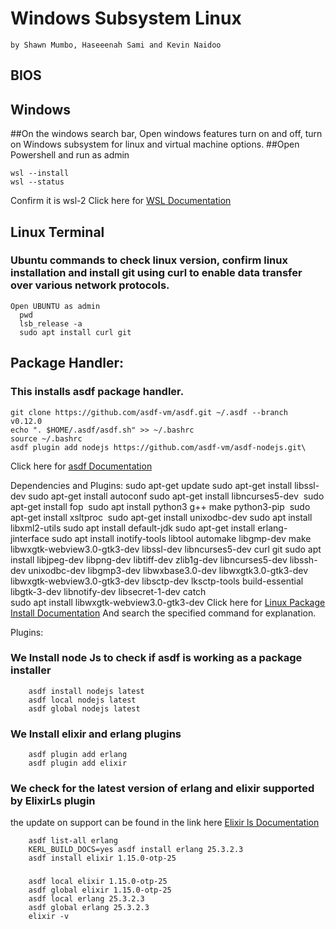 # Windows Subsystem Linux 
    by Shawn Mumbo, Haseeenah Sami and Kevin Naidoo
## BIOS



## Windows

##On the windows search bar, Open windows features turn on and off, turn on Windows subsystem for linux and virtual machine options.
##Open Powershell and run as admin

    wsl --install
    wsl --status

   Confirm it is wsl-2
   Click here for [WSL Documentation](https://learn.microsoft.com/en-us/windows/wsl/)

## Linux Terminal

### Ubuntu commands to check linux version, confirm linux installation and install git using curl to enable data transfer over various network protocols. 

    Open UBUNTU as admin
      pwd
      lsb_release -a 
      sudo apt install curl git
## Package Handler:

### This installs asdf package handler. 

    git clone https://github.com/asdf-vm/asdf.git ~/.asdf --branch v0.12.0     
    echo ". $HOME/.asdf/asdf.sh" >> ~/.bashrc     
    source ~/.bashrc
    asdf plugin add nodejs https://github.com/asdf-vm/asdf-nodejs.git\
Click here for [asdf Documentation](https://asdf-vm.com/guide/introduction.html)
    
Dependencies and Plugins:
      sudo apt-get update
      sudo apt-get install libssl-dev
      sudo apt-get install autoconf
      sudo apt-get install libncurses5-dev 
      sudo apt-get install fop 
      sudo apt install python3 g++ make python3-pip 
      sudo apt-get install xsltproc 
      sudo apt-get install unixodbc-dev
      sudo apt install libxml2-utils
      sudo apt install default-jdk
      sudo apt-get install erlang-jinterface
      sudo apt install inotify-tools libtool automake libgmp-dev make libwxgtk-webview3.0-gtk3-dev libssl-dev libncurses5-dev curl git 
      sudo apt install libjpeg-dev libpng-dev libtiff-dev zlib1g-dev libncurses5-dev libssh-dev unixodbc-dev libgmp3-dev libwxbase3.0-dev libwxgtk3.0-gtk3-dev libwxgtk-webview3.0-gtk3-dev libsctp-dev lksctp-tools build-essential libgtk-3-dev libnotify-dev libsecret-1-dev catch  
      sudo apt install libwxgtk-webview3.0-gtk3-dev
Click here for [Linux Package Install Documentation](https://howtoinstall.co/en/)
And search the specified command for explanation.
      
      
   Plugins:
### We Install node Js to check if asdf is working as a package installer
    
        asdf install nodejs latest    
        asdf local nodejs latest    
        asdf global nodejs latest

        
### We Install elixir and erlang plugins 

        
        asdf plugin add erlang    
        asdf plugin add elixir

### We check for the latest version of erlang and elixir supported by ElixirLs plugin
the update on support can be found in the link here [Elixir ls Documentation](https://github.com/elixir-lsp/elixir-ls)

        asdf list-all erlang
        KERL_BUILD_DOCS=yes asdf install erlang 25.3.2.3       
        asdf install elixir 1.15.0-otp-25    

###
        asdf local elixir 1.15.0-otp-25    
        asdf global elixir 1.15.0-otp-25
        asdf local erlang 25.3.2.3  
        asdf global erlang 25.3.2.3    
        elixir -v




     
   

